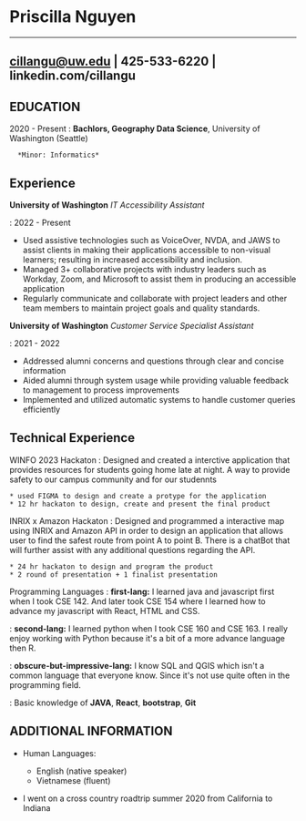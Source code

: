 Priscilla Nguyen
================

------------------------------------------------------
cillangu@uw.edu | 425-533-6220 | linkedin.com/cillangu
------------------------------------------------------

EDUCATION
---------

2020 - Present
:     **Bachlors, Geography Data Science**, University of Washington (Seattle)

      *Minor: Informatics*

Experience
----------

**University of Washington**
*IT Accessibility Assistant*

:  2022 - Present

* Used assistive technologies such as VoiceOver, NVDA, and JAWS to assist clients in making their applications accessible to non-visual learners; resulting in increased accessibility and inclusion.
* Managed 3+ collaborative projects with industry leaders such as Workday, Zoom, and Microsoft to assist them in producing an accessible application
* Regularly communicate and collaborate with project leaders and other team members to maintain project goals and quality standards.

**University of Washington**
*Customer Service Specialist Assistant*

:  2021 - 2022

* Addressed alumni concerns and questions through clear and concise information
* Aided alumni through system usage while providing valuable feedback to management to process improvements
* Implemented and utilized automatic systems to handle customer queries efficiently

Technical Experience
--------------------

WINFO 2023 Hackaton
:   Designed and created a interctive application that provides resources for students
going home late at night. A way to provide safety to our campus community and for our
studennts

    * used FIGMA to design and create a protype for the application
    * 12 hr hackaton to design, create and present the final product

INRIX x Amazon Hackaton
:   Designed and programmed a interactive map using INRIX and Amazon API in order
to design an application that allows user to find the safest route from point A to
point B. There is a chatBot that will further assist with any additional questions
regarding the API.

    * 24 hr hackaton to design and program the product
    * 2 round of presentation + 1 finalist presentation

Programming Languages
:   **first-lang:** I learned java and javascript first when I took CSE 142. And
later took CSE 154 where I learned how to advance my javascript with React, HTML
and CSS.

:   **second-lang:** I learned python when I took CSE 160 and CSE 163. I really
enjoy working with Python because it's a bit of a more advance language then R.

:   **obscure-but-impressive-lang:** I know SQL and QGIS which isn't a common
language that everyone know. Since it's not use quite often in the programming
field.

:   Basic knowledge of **JAVA**, **React**, **bootstrap**, **Git**

[ref]: https://github.com/cillanguyen

ADDITIONAL INFORMATION
----------------------------------------

* Human Languages:

     * English (native speaker)
     * Vietnamese (fluent)

* I went on a cross country roadtrip summer 2020 from California to Indiana